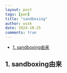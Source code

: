 ```yaml
---
layout: post
tags: [pwn]
title: "sandboxing"
author: wsxk
date: 2024-10-25
comments: true
---
```


- [1. sandboxing由来](#1-sandboxing由来)

## 1. sandboxing由来